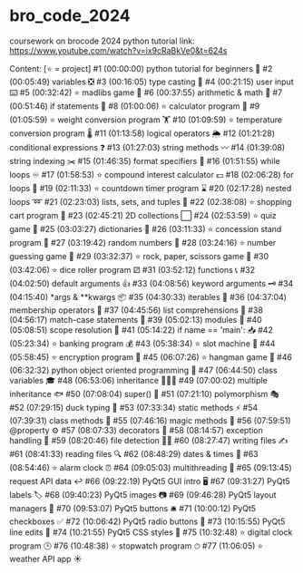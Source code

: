 # bro_code_2024
coursework on brocode 2024 python tutorial
link: https://www.youtube.com/watch?v=ix9cRaBkVe0&t=624s

Content:
     [⭐ = project]
#1   (00:00:00) python tutorial for beginners 🐍
#2   (00:05:49) variables ❎
#3   (00:16:05) type casting 💱
#4   (00:21:15) user input ⌨️
#5   (00:32:42) ⭐ madlibs game 📖
#6   (00:37:55) arithmetic & math 📐
#7   (00:51:46) if statements 🤔
#8   (01:00:06) ⭐ calculator program 🧮
#9   (01:05:59) ⭐ weight conversion program 🏋️
#10 (01:09:59) ⭐ temperature conversion program 🌡️
#11 (01:13:58) logical operators 🌦️
#12 (01:21:28) conditional expressions ❓
#13 (01:27:03) string methods 〰️
#14 (01:39:08) string indexing ✂️
#15 (01:46:35) format specifiers 💬
#16 (01:51:55) while loops ♾️
#17 (01:58:53) ⭐ compound interest calculator 💵
#18 (02:06:28) for loops 🔁
#19 (02:11:33) ⭐ countdown timer program ⌛
#20 (02:17:28) nested loops ➿
#21 (02:23:03) lists, sets, and tuples 🍎
#22 (02:38:08) ⭐ shopping cart program 🛒
#23 (02:45:21) 2D collections ⬜
#24 (02:53:59) ⭐ quiz game 💯
#25 (03:03:27) dictionaries 📙
#26 (03:11:33) ⭐ concession stand program 🍿
#27 (03:19:42) random numbers 🎲
#28 (03:24:16) ⭐ number guessing game 🔢
#29 (03:32:37) ⭐ rock, paper, scissors game 🗿
#30 (03:42:06) ⭐ dice roller program ⚂
#31 (03:52:12) functions 📞
#32 (04:02:50) default arguments 👍
#33 (04:08:56) keyword arguments 🗝️
#34 (04:15:40) *args & **kwargs 📦
#35 (04:30:33) iterables 🔂
#36 (04:37:04) membership operators 🔎
#37 (04:45:56) list comprehensions 📃
#38 (04:56:17) match-case statements 📆
#39 (05:02:13) modules 📨
#40 (05:08:51) scope resolution 🔬
#41 (05:14:22) if name == 'main': 📥
#42 (05:23:34) ⭐ banking program 💰
#43 (05:38:34) ⭐ slot machine 🎰
#44 (05:58:45) ⭐ encryption program 🔐
#45 (06:07:26) ⭐ hangman game 🕺
#46 (06:32:32) python object oriented programming 🚗
#47 (06:44:50) class variables 🎓
#48 (06:53:06) inheritance 👨‍👦‍👦
#49 (07:00:02) multiple inheritance 🐟
#50 (07:08:04) super() 🔴
#51 (07:21:10) polymorphism 🎭
#52 (07:29:15) duck typing 🦆
#53 (07:33:34) static methods ⚡
#54 (07:39:31) class methods 🏫
#55 (07:46:16) magic methods 🌟
#56 (07:59:51) @property ⚙️
#57 (08:07:33) decorators 🎊
#58 (08:14:57) exception handling 🚦
#59 (08:20:46) file detection 🕵️‍♂️
#60 (08:27:47) writing files ✍
#61 (08:41:33) reading files 🔍
#62 (08:48:29) dates & times 📅
#63 (08:54:46) ⭐ alarm clock ⏰
#64 (09:05:03) multithreading 🧵
#65 (09:13:45) request API data ↩️
#66 (09:22:19) PyQt5 GUI intro 🖥️
#67 (09:31:27) PyQt5 labels 🏷️
#68 (09:40:23) PyQt5 images 📷
#69 (09:46:28) PyQt5 layout managers 🧲
#70 (09:53:07) PyQt5 buttons 🛎️
#71 (10:00:12) PyQt5 checkboxes ✅
#72 (10:06:42) PyQt5 radio buttons 🔘
#73 (10:15:55) PyQt5 line edits 💬
#74 (10:21:55) PyQt5 CSS styles 🎨
#75 (10:32:48) ⭐ digital clock program 🕒
#76 (10:48:38) ⭐ stopwatch program ⏱
#77 (11:06:05) ⭐ weather API app ☀️

